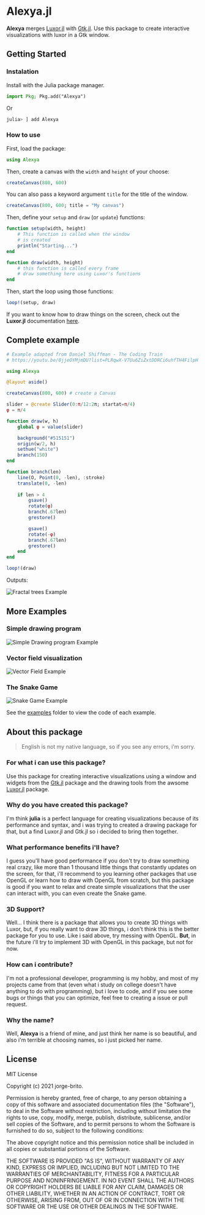 # Alexya.jl

**Alexya** merges [Luxor.jl](https://github.com/JuliaGraphics/Luxor.jl) with [Gtk.jl](https://github.com/JuliaGraphics/Gtk.jl). Use this package to create interactive visualizations with luxor in a Gtk window.

## Getting Started

### Instalation

Install with the Julia package manager.

```julia
import Pkg; Pkg.add("Alexya")
```

Or

```julia
julia> ] add Alexya
```
### How to use

First, load the package:

```julia
using Alexya
```

Then, create a canvas with the `width` and `height` of your choose:

```julia
createCanvas(800, 600)
```

You can also pass a keyword argument `title` for the title of the window.

```julia
createCanvas(800, 600; title = "My canvas")
```

Then, define your `setup` and `draw` (or `update`) functions:

```julia
function setup(width, height)
    # This function is called when the window
    # is created
    println("Starting...")
end

function draw(width, height)
    # this function is called every frame
    # draw something here using Luxor's functions
end
```

Then, start the loop using those functions:

```julia
loop!(setup, draw)
```
If you want to know how to draw things on the screen, check out
the **Luxor.jl** documentation [here](https://juliahub.com/docs/Luxor/HA9ps/2.7.0/tutorial/).

## Complete example

```julia
# Example adapted from Daniel Shiffman - The Coding Train
# https://youtu.be/0jjeOYMjmDU?list=PLRqwX-V7Uu6ZiZxtDDRCi6uhfTH4FilpH

using Alexya

@layout aside()

createCanvas(800, 600) # create a Canvas

slider = @create Slider(0:π/12:2π; startat=π/4)
φ = π/4

function draw(w, h)
    global φ = value(slider)

    background("#515151")
    origin(w/2, h)
    sethue("white")
    branch(150)
end

function branch(len)
    line(O, Point(0, -len), :stroke)
    translate(0, -len)
    
    if len > 4
        gsave()
        rotate(φ)
        branch(.67len)
        grestore()

        gsave()
        rotate(-φ)
        branch(.67len)
        grestore()
    end
end

loop!(draw)
```

Outputs:

![Fractal trees Example](example2.gif)

## More Examples

### Simple drawing program

![Simple Drawing program Example](example1.gif)

### Vector field visualization

![Vector Field Example](example3.gif)

### The Snake Game

![Snake Game Example](example4.gif)

See the [examples](./examples) folder to view the code of each example.

## About this package

> English is not my native language, so if you see any errors, i'm sorry.

### For what i can use this package?

Use this package for creating interactive visualizations using a window and widgets from the [Gtk.jl](https://github.com/JuliaGraphics/Gtk.jl) package and the drawing tools from the awsome [Luxor.jl](https://github.com/JuliaGraphics/Luxor.jl) package.

### Why do you have created this package?

I'm think **julia** is a perfect language for creating visualizations because of its performance and syntax, and i was trying to created a drawing package for that, but a find Luxor.jl and Gtk.jl so i decided to bring then together.

### What performance benefits i'll have?

I guess you'll have good performance if you don't try to draw something real crazy, like more than 1 thousand little things that constantly updates on the screen, for that, i'll recommend to you learning other packages that use OpenGL or learn how to draw with OpenGL from scratch, but this package is good if you want to relax and create simple visualizations that the user can interact with, you can even create the Snake game.

### 3D Support?

Well... I think there is a package that allows you to create 3D things with Luxor, but, if you really want to draw 3D things, i don't think this is the better package for you to use. Like i said above, try messing with OpenGL. **But**, in the future i'll try to implement 3D with OpenGL in this package, but not for now.

### How can i contribute?

I'm not a professional developer, programming is my hobby, and most of my projects came from that (even what i study on college doesn't have anything to do with programming), but i love to code, and if you see some bugs or things that you can optimize, feel free to creating a issue or pull request.

### Why the name?

Well, **Alexya** is a friend of mine, and just think her name is so beautiful, and also i'm terrible at choosing names, so i just picked her name.

## License

MIT License

Copyright (c) 2021 jorge-brito.

Permission is hereby granted, free of charge, to any person obtaining a copy
of this software and associated documentation files (the "Software"), to deal
in the Software without restriction, including without limitation the rights
to use, copy, modify, merge, publish, distribute, sublicense, and/or sell
copies of the Software, and to permit persons to whom the Software is
furnished to do so, subject to the following conditions:

The above copyright notice and this permission notice shall be included in all
copies or substantial portions of the Software.

THE SOFTWARE IS PROVIDED "AS IS", WITHOUT WARRANTY OF ANY KIND, EXPRESS OR
IMPLIED, INCLUDING BUT NOT LIMITED TO THE WARRANTIES OF MERCHANTABILITY,
FITNESS FOR A PARTICULAR PURPOSE AND NONINFRINGEMENT. IN NO EVENT SHALL THE
AUTHORS OR COPYRIGHT HOLDERS BE LIABLE FOR ANY CLAIM, DAMAGES OR OTHER
LIABILITY, WHETHER IN AN ACTION OF CONTRACT, TORT OR OTHERWISE, ARISING FROM,
OUT OF OR IN CONNECTION WITH THE SOFTWARE OR THE USE OR OTHER DEALINGS IN THE
SOFTWARE.